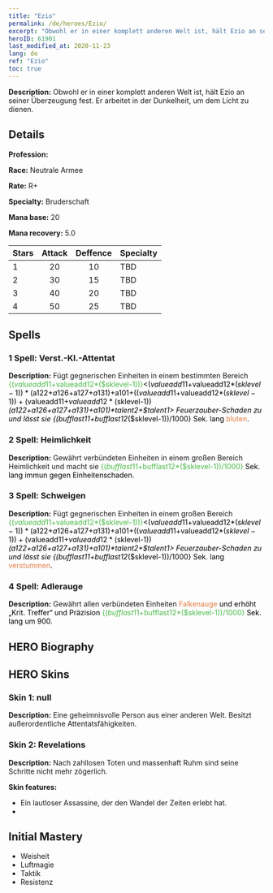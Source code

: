 ```yaml
---
title: "Ezio"
permalink: /de/heroes/Ezio/
excerpt: "Obwohl er in einer komplett anderen Welt ist, hält Ezio an seiner Überzeugung fest. Er arbeitet in der Dunkelheit, um dem Licht zu dienen."
heroID: 61901
last_modified_at: 2020-11-23
lang: de
ref: "Ezio"
toc: true
---
```

 **Description:** Obwohl er in einer komplett anderen Welt ist, hält Ezio an seiner Überzeugung fest. Er arbeitet in der Dunkelheit, um dem Licht zu dienen.
## Details
 **Profession:** 

 **Race:** Neutrale Armee

 **Rate:** R+

 **Specialty:** Bruderschaft

 **Mana base:** 20

 **Mana recovery:** 5.0


  | Stars   |     Attack     |    Deffence    |      Specialty     |
  |---------|:---------------:|:---------------:|--------------------|
  |    1    | 20 | 10 | TBD |
  |    2    | 30 | 15 | TBD |
  |    3    | 40 | 20 | TBD |
  |    4    | 50 | 25 | TBD |

## Spells
### 1 Spell: Verst.-Kl.-Attentat
 **Description:** Fügt gegnerischen Einheiten in einem bestimmten Bereich <span style="color: #48b946">{($valueadd11+$valueadd12*($sklevel-1))}<span style="color: black"><($valueadd11+$valueadd12*($sklevel-1))*($a122+$a126+$a127+$a131)+$a101+(($valueadd11+$valueadd12*($sklevel-1))+($valueadd11+$valueadd12*($sklevel-1))*($a122+$a126+$a127+$a131)+$a101)*$talent2+$talent1> Feuerzauber-Schaden zu und lässt sie {($bufflast11+$bufflast12*($sklevel-1))/1000} Sek. lang <span style="color: #e07c44">bluten<span style="color: black">.

### 2 Spell: Heimlichkeit
 **Description:** Gewährt verbündeten Einheiten in einem großen Bereich Heimlichkeit und macht sie <span style="color: #48b946">{($bufflast11+$bufflast12*($sklevel-1))/1000}<span style="color: black"> Sek. lang immun gegen Einheitenschaden.

### 3 Spell: Schweigen
 **Description:** Fügt gegnerischen Einheiten in einem großen Bereich <span style="color: #48b946">{($valueadd11+$valueadd12*($sklevel-1))}<span style="color: black"><($valueadd11+$valueadd12*($sklevel-1))*($a122+$a126+$a127+$a131)+$a101+(($valueadd11+$valueadd12*($sklevel-1))+($valueadd11+$valueadd12*($sklevel-1))*($a122+$a126+$a127+$a131)+$a101)*$talent2+$talent1> Feuerzauber-Schaden zu und lässt sie {($bufflast11+$bufflast12*($sklevel-1))/1000} Sek. lang <span style="color: #e07c44">verstummen<span style="color: black">.

### 4 Spell: Adlerauge
 **Description:** Gewährt allen verbündeten Einheiten <span style="color: #e07c44">Falkenauge<span style="color: black"> und erhöht „Krit. Treffer“ und Präzision <span style="color: #48b946">{($bufflast11+$bufflast12*($sklevel-1))/1000}<span style="color: black"> Sek. lang um 900.


## HERO Biography

## HERO Skins
### Skin 1: **null**

 **Description:** Eine geheimnisvolle Person aus einer anderen Welt. Besitzt außerordentliche Attentatsfähigkeiten.


### Skin 2: **Revelations**

 **Description:** Nach zahllosen Toten und massenhaft Ruhm sind seine Schritte nicht mehr zögerlich.

 **Skin features:** 

   - Ein lautloser Assassine, der den Wandel der Zeiten erlebt hat.
   - 


## Initial Mastery
   - Weisheit
   - Luftmagie
   - Taktik
   - Resistenz
